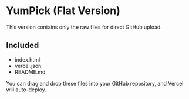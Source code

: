 # YumPick (Flat Version)

This version contains only the raw files for direct GitHub upload.

## Included
- index.html
- vercel.json
- README.md

You can drag and drop these files into your GitHub repository, and Vercel will auto-deploy.
